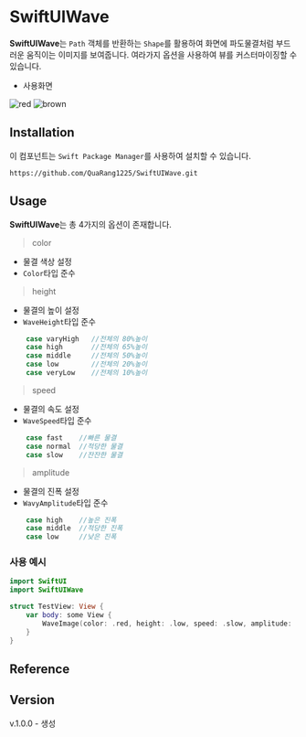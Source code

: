 # SwiftUIWave

**SwiftUIWave**는 `Path` 객체를 반환하는 `Shape`를 활용하여 화면에 파도물결처럼 부드러운 움직이는 이미지를 보여줍니다. 여라가지 옵션을 사용하여 뷰를 커스터마이징할 수 있습니다.

- 사용화면

![red](https://github.com/QuaRang1225/SwiftUIWave/assets/31721255/5f18adde-7a21-4b26-89ad-f94d20c455b0)
![brown](https://github.com/QuaRang1225/SwiftUIWave/assets/31721255/849bfa2f-1049-4f81-b15f-49db1225c20e)

## Installation
이 컴포넌트는 `Swift Package Manager`를 사용하여 설치할 수 있습니다.
```
https://github.com/QuaRang1225/SwiftUIWave.git
```

## Usage
**SwiftUIWave**는 총 4가지의 옵션이 존재합니다.
> color
- 물결 색상 설정
- `Color`타입 준수
  
> height
- 물결의 높이 설정
- `WaveHeight`타입 준수

```swift
    case varyHigh   //전체의 80%높이
    case high       //전체의 65%높이
    case middle     //전체의 50%높이
    case low        //전체의 20%높이
    case veryLow    //전체의 10%높이
```
> speed
- 물결의 속도 설정
- `WaveSpeed`타입 준수

```swift
    case fast    //빠른 물결
    case normal  //적당한 물결
    case slow    //잔잔한 물결
```
> amplitude
- 물결의 진폭 설정
- `WavyAmplitude`타입 준수
```swift
    case high    //높은 진폭
    case middle  //적당한 진폭
    case low     //낮은 진폭
```
### 사용 예시
```swift
import SwiftUI
import SwiftUIWave

struct TestView: View {
    var body: some View {
        WaveImage(color: .red, height: .low, speed: .slow, amplitude: .low)
    }
}
```

## Reference

## Version
v.1.0.0 - 생성
